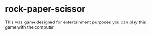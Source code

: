 # rock-paper-scissor
This was game designed for entertainment purposes you can play this game with the computer 
